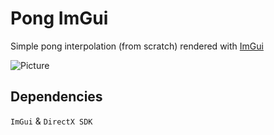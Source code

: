 # Pong ImGui

Simple pong interpolation (from scratch) rendered with [ImGui](https://github.com/ocornut/imgui)

![Picture](https://i.gyazo.com/69947f0f2611e2e70b8847efcbe6b1c8.png)

## Dependencies

`ImGui` & `DirectX SDK`
